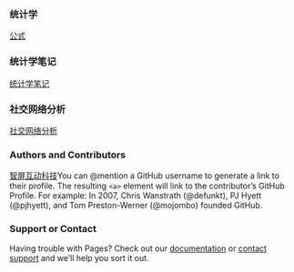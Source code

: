 ### 统计学
[公式](Experience/formula.html)

### 统计学笔记
[统计学笔记](s20x/Notebook.html)

### 社交网络分析
[社交网络分析](Data_Mining/SocialNetwork.html)


### Authors and Contributors
[智屏互动科技](http://www.smartscreen.com.cn)You can @mention a GitHub username to generate a link to their profile. The resulting `<a>` element will link to the contributor’s GitHub Profile. For example: In 2007, Chris Wanstrath (@defunkt), PJ Hyett (@pjhyett), and Tom Preston-Werner (@mojombo) founded GitHub.

### Support or Contact
Having trouble with Pages? Check out our [documentation](https://help.github.com/pages) or [contact support](https://github.com/contact) and we’ll help you sort it out.
